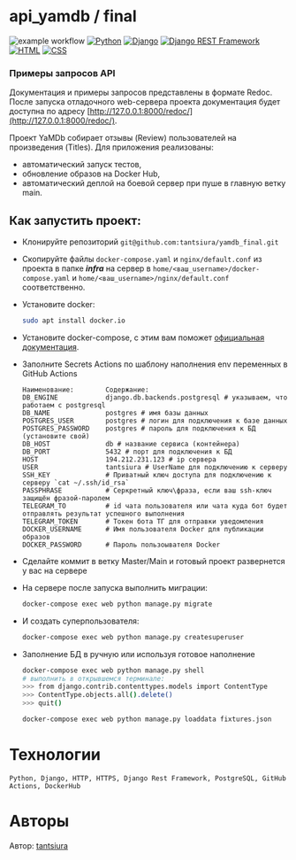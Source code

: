# api_yamdb / final 
![example workflow](https://github.com/tantsiura/yamdb_final/actions/workflows/yamdb_workflow.yml/badge.svg)
[![Python](https://img.shields.io/badge/-Python-464646?style=flat&logo=Python&logoColor=ffffff&color=043A6B)](https://www.python.org/)
[![Django](https://img.shields.io/badge/-Django-464646?style=flat&logo=Django&logoColor=ffffff&color=043A6B)](https://www.djangoproject.com/)
[![Django REST Framework](https://img.shields.io/badge/-Django%20REST%20Framework-464646?style=flat&logo=Django%20REST%20Framework&logoColor=ffffff&color=043A6B)](https://www.django-rest-framework.org/)
[![HTML](https://img.shields.io/badge/-HTML-464646?style=flat&logo=Html5&logoColor=ffffff&color=043A6B)](https://html.spec.whatwg.org/multipage/)
[![CSS](https://img.shields.io/badge/-CSS_Bootstrap-464646?style=flat&logo=Css3&logoColor=ffffff&color=043A6B)]([https://html.spec.whatwg.org/multipage/](https://getbootstrap.ru/))

### Примеры запросов API

Документация и примеры запросов представлены в формате Redoc.
После запуска отладочного web-сервера проекта документация будет доступна по адресу [http://127.0.0.1:8000/redoc/](http://127.0.0.1:8000/redoc/).

Проект YaMDb собирает отзывы (Review) пользователей на произведения (Titles). 
Для приложения реализованы:
- автоматический запуск тестов,
- обновление образов на Docker Hub,
- автоматический деплой на боевой сервер при пуше в главную ветку main.


## Как запустить проект:
- Клонируйте репозиторий `git@github.com:tantsiura/yamdb_final.git`
- Скопируйте файлы `docker-compose.yaml` и `nginx/default.conf` из проекта в папке _**infra**_ на сервер в `home/<ваш_username>/docker-compose.yaml` и `home/<ваш_username>/nginx/default.conf` соответственно.
- Установите docker:
    ```bash
    sudo apt install docker.io 
    ```
- Установите docker-compose, с этим вам поможет [официальная документация](https://docs.docker.com/compose/install/).
- Заполните Secrets Actions по шаблону наполнения env переменных в GitHub Actions
    ```
    Наименование:        Содержание:
    DB_ENGINE            django.db.backends.postgresql # указываем, что работаем с postgresql
    DB_NAME              postgres # имя базы данных
    POSTGRES_USER        postgres # логин для подключения к базе данных
    POSTGRES_PASSWORD    postgres # пароль для подключения к БД (установите свой)
    DB_HOST              db # название сервиса (контейнера)
    DB_PORT              5432 # порт для подключения к БД 
    HOST                 194.212.231.123 # ip сервера
    USER                 tantsiura # UserName для подключению к серверу
    SSH_KEY              # Приватный ключ доступа для подключению к серверу `cat ~/.ssh/id_rsa`
    PASSPHRASE           # Серкретный ключ\фраза, если ваш ssh-ключ защищён фразой-паролем
    TELEGRAM_TO          # id чата пользователя или чата куда бот будет отправлять результат успешного выполнения
    TELEGRAM_TOKEN       # Токен бота ТГ для отправки уведомления
    DOCKER_USERNAME      # Имя пользователя Docker для публикации образов
    DOCKER_PASSWORD      # Пароль пользоывателя Docker
    ```
- Сделайте коммит в ветку Master/Main и готовый проект развернется у вас на сервере

- На сервере после запуска выполнить миграции:

    ```bash
    docker-compose exec web python manage.py migrate
    ```

- И создать суперпользователя:

    ```bash
    docker-compose exec web python manage.py createsuperuser
    ```

- Заполнение БД в ручную или используя готовое наполнение
    ```bash
    docker-compose exec web python manage.py shell  
    # выполнить в открывшемся терминале:
    >>> from django.contrib.contenttypes.models import ContentType
    >>> ContentType.objects.all().delete()
    >>> quit()
    
    docker-compose exec web python manage.py loaddata fixtures.json
    ```

# Технологии
```
Python, Django, HTTP, HTTPS, Django Rest Framework, PostgreSQL, GitHub Actions, DockerHub
```

# Авторы

Автор: [tantsiura](https://github.com/tantsiura)
